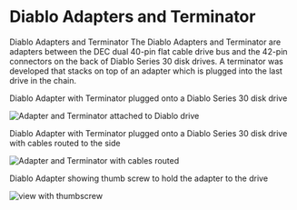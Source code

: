 # Diablo Adapters and Terminator
Diablo Adapters and Terminator
The Diablo Adapters and Terminator are adapters between the DEC dual 40-pin flat cable drive bus and the 42-pin connectors on the back of Diablo Series 30 disk drives. A terminator was developed that stacks on top of an adapter which is plugged into the last drive in the chain.
<p>Diablo Adapter with Terminator plugged onto a Diablo Series 30 disk drive</p>

![Adapter and Terminator attached to Diablo drive](https://github.com/user-attachments/assets/5105c9e5-2cb8-4968-8302-a138c3242349)

<p>Diablo Adapter with Terminator plugged onto a Diablo Series 30 disk drive with cables routed to the side</p>

![Adapter and Terminator with cables routed](https://github.com/user-attachments/assets/5c44a9a5-63c5-4621-93d4-924ab4019a2c)

<p>Diablo Adapter showing thumb screw to hold the adapter to the drive</p>

![view with thumbscrew](https://github.com/user-attachments/assets/75ce2202-6442-4499-9209-67881af037c1)
